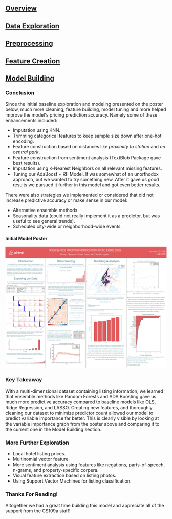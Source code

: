 ## [Overview](../index.md)

## [Data Exploration](../data_exploration/exploration.md)

## [Preprocessing](../preprocessing/cleaning.md)

## [Feature Creation](../feature_creation/features.md)

## [Model Building](../model_building/model.md)

### Conclusion

Since the initial baseline exploration and modeling presented on the poster below, much more cleaning, feature building, model tuning and more helped improve the model's pricing prediction accuracy. Namely some of these enhancements included:

* Imputation using KNN.
* Trimming categorical features to keep sample size down after one-hot encoding.
* Feature construction based on distances like *proximity to station* and *on central park*.
* Feature construction from sentiment analysis (TextBlob Package gave best results).
* Imputation using K-Nearest Neighbors on all relevant missing features.
* Tuning our AdaBoost + RF Model. It was somewhat of an unorthodox approach, but we wanted to try something new. After it gave us good results we pursued it further in this model and got even better results.

There were also strategies we implemented or considered that did not increase predictive accuracy or make sense in our model: 

* Alternative ensemble methods.
* Seasonality data (could not really implement it as a predictor, but was useful to see general trends).
* Scheduled city-wide or neighborhood-wide events.

#### Initial Model Poster

![png](poster.png)

### Key Takeaway
With a multi-dimensional dataset containing listing information, we learned that ensemble methods like Random Forests and ADA Boosting gave us much more predictive accuracy compared to baseline models like OLS, Ridge Regression, and LASSO. Creating new features, and thoroughly cleaning our dataset to minimize predictor count allowed our model to predict variable importance far better. This is clearly visible by looking at the variable importance graph from the poster above and comparing it to the current one in the Model Building section. 


### More Further Exploration

* Local hotel listing prices.
* Multinomial vector feature.
* More sentiment analysis using features like negations, parts-of-speech, n-grams, and property-specific corpera.
* Visual feature extraction based on listing photos.
* Using Support Vector Machines for listing classification.

### Thanks For Reading!
Altogether we had a great time building this model and appreciate all of the support from the CS109a staff!
